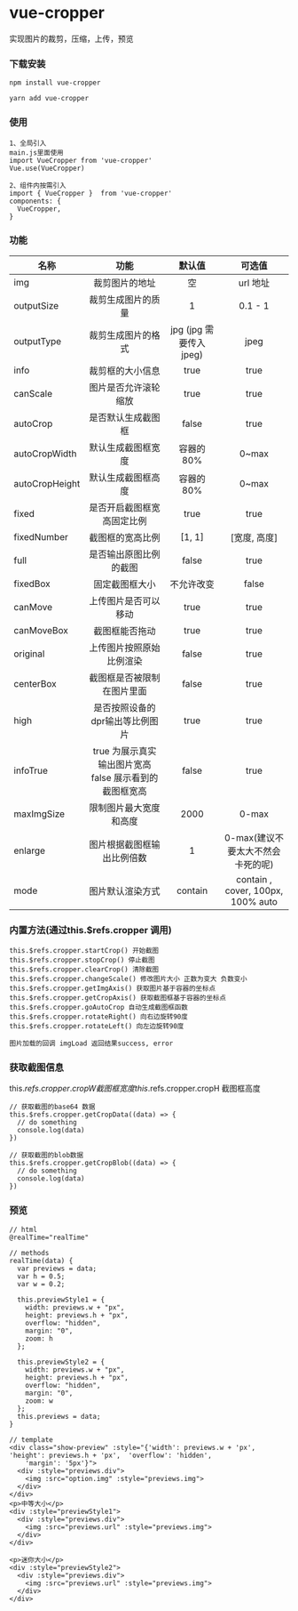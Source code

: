 # vue-cropper
实现图片的裁剪，压缩，上传，预览
### 下载安装
```
npm install vue-cropper

yarn add vue-cropper
```
### 使用
```
1、全局引入
main.js里面使用
import VueCropper from 'vue-cropper' 
Vue.use(VueCropper)

2、组件内按需引入
import { VueCropper }  from 'vue-cropper' 
components: {
  VueCropper,
}
```

### 功能
名称|功能|默认值|可选值
--|:--:|:--:|:--:
img|裁剪图片的地址|空|url 地址 || base64 || blob
outputSize|裁剪生成图片的质量|1|0.1 - 1
outputType|裁剪生成图片的格式|jpg (jpg 需要传入jpeg)|jpeg || png || webp
info|裁剪框的大小信息|true|true || false
canScale|图片是否允许滚轮缩放|true|true || false
autoCrop|是否默认生成截图框|false|true || false
autoCropWidth|默认生成截图框宽度|容器的80%|0~max
autoCropHeight|默认生成截图框高度|容器的80%|0~max
fixed|是否开启截图框宽高固定比例|true|true | false
fixedNumber|截图框的宽高比例|[1, 1]|[宽度, 高度]
full|是否输出原图比例的截图|false|true | false
fixedBox|固定截图框大小|不允许改变|false|true | false
canMove|上传图片是否可以移动|true|true | false
canMoveBox|截图框能否拖动|true|true | false
original|上传图片按照原始比例渲染|false|true | false
centerBox|截图框是否被限制在图片里面|false|true | false
high|是否按照设备的dpr输出等比例图片|true|true | false
infoTrue|true 为展示真实输出图片宽高 false 展示看到的截图框宽高|false|true | false
maxImgSize|限制图片最大宽度和高度|2000|0-max
enlarge|图片根据截图框输出比例倍数|1|0-max(建议不要太大不然会卡死的呢)
mode|图片默认渲染方式|contain|contain , cover, 100px, 100% auto

### 内置方法(通过this.$refs.cropper 调用)
```
this.$refs.cropper.startCrop() 开始截图
this.$refs.cropper.stopCrop() 停止截图
this.$refs.cropper.clearCrop() 清除截图
this.$refs.cropper.changeScale() 修改图片大小 正数为变大 负数变小
this.$refs.cropper.getImgAxis() 获取图片基于容器的坐标点
this.$refs.cropper.getCropAxis() 获取截图框基于容器的坐标点
this.$refs.cropper.goAutoCrop 自动生成截图框函数
this.$refs.cropper.rotateRight() 向右边旋转90度
this.$refs.cropper.rotateLeft() 向左边旋转90度

图片加载的回调 imgLoad 返回结果success, error
```
### 获取截图信息

this.$refs.cropper.cropW 截图框宽度
this.$refs.cropper.cropH 截图框高度
```
// 获取截图的base64 数据
this.$refs.cropper.getCropData((data) => {
  // do something
  console.log(data)  
})

// 获取截图的blob数据
this.$refs.cropper.getCropBlob((data) => {
  // do something
  console.log(data)  
})
```
### 预览
```
// html
@realTime="realTime"

// methods
realTime(data) {
  var previews = data;
  var h = 0.5;
  var w = 0.2;

  this.previewStyle1 = {
    width: previews.w + "px",
    height: previews.h + "px",
    overflow: "hidden",
    margin: "0",
    zoom: h
  };

  this.previewStyle2 = {
    width: previews.w + "px",
    height: previews.h + "px",
    overflow: "hidden",
    margin: "0",
    zoom: w
  };
  this.previews = data;
}

// template
<div class="show-preview" :style="{'width': previews.w + 'px', 'height': previews.h + 'px',  'overflow': 'hidden',
    'margin': '5px'}">
  <div :style="previews.div">
    <img :src="option.img" :style="previews.img">
  </div>
</div>
<p>中等大小</p>
<div :style="previewStyle1"> 
  <div :style="previews.div">
    <img :src="previews.url" :style="previews.img">
  </div>
</div>

<p>迷你大小</p>
<div :style="previewStyle2"> 
  <div :style="previews.div">
    <img :src="previews.url" :style="previews.img">
  </div>
</div>
```
